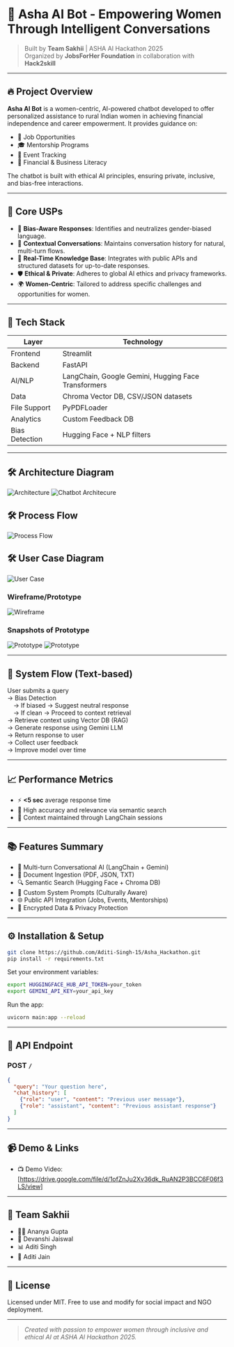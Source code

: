 # 🌸 Asha AI Bot - Empowering Women Through Intelligent Conversations

> Built by **Team Sakhii** | ASHA AI Hackathon 2025  
> Organized by **JobsForHer Foundation** in collaboration with **Hack2skill**

---

## 🔥 Project Overview

**Asha AI Bot** is a women-centric, AI-powered chatbot developed to offer personalized assistance to rural Indian women in achieving financial independence and career empowerment. It provides guidance on:

- 💼 Job Opportunities
- 🎓 Mentorship Programs
- 📅 Event Tracking
- 📘 Financial & Business Literacy

The chatbot is built with ethical AI principles, ensuring private, inclusive, and bias-free interactions.

---

## 🧠 Core USPs

- 🧾 **Bias-Aware Responses**: Identifies and neutralizes gender-biased language.
- 🔁 **Contextual Conversations**: Maintains conversation history for natural, multi-turn flows.
- 📡 **Real-Time Knowledge Base**: Integrates with public APIs and structured datasets for up-to-date responses.
- 🛡️ **Ethical & Private**: Adheres to global AI ethics and privacy frameworks.
- 🌍 **Women-Centric**: Tailored to address specific challenges and opportunities for women.

---

## 🧩 Tech Stack

| Layer | Technology |
|-------|------------|
| Frontend | Streamlit |
| Backend | FastAPI |
| AI/NLP | LangChain, Google Gemini, Hugging Face Transformers |
| Data | Chroma Vector DB, CSV/JSON datasets |
| File Support | PyPDFLoader |
| Analytics | Custom Feedback DB |
| Bias Detection | Hugging Face + NLP filters |

---

## 🛠️ Architecture Diagram

![Architecture](assets/architecture_diagram.jpg)
![Chatbot Architecure](assets/chatbot_architecture.jpg)

## 🛠️ Process Flow

![Process Flow](assets/process_flow.jpg)

## 🛠️ User Case Diagram

![User Case](assets/user_case_diagram.jpg)

### Wireframe/Prototype

![Wireframe](assets/wireframe.jpg)

### Snapshots of Prototype

![Prototype](assets/snapshot_of_prototype.jpg)
![Prototype](assets/snapshot_of_prototype1.jpg)


---

## 🔄 System Flow (Text-based)

User submits a query  
→ Bias Detection  
 → If biased → Suggest neutral response  
 → If clean → Proceed to context retrieval  
→ Retrieve context using Vector DB (RAG)  
→ Generate response using Gemini LLM  
→ Return response to user  
→ Collect user feedback  
→ Improve model over time


---

## 📈 Performance Metrics

- ⚡ **<5 sec** average response time
- 🎯 High accuracy and relevance via semantic search
- 🔄 Context maintained through LangChain sessions

---

## 📚 Features Summary

- 🤖 Multi-turn Conversational AI (LangChain + Gemini)
- 📄 Document Ingestion (PDF, JSON, TXT)
- 🔍 Semantic Search (Hugging Face + Chroma DB)
- 🧠 Custom System Prompts (Culturally Aware)
- 🌐 Public API Integration (Jobs, Events, Mentorships)
- 🔐 Encrypted Data & Privacy Protection

---


## ⚙️ Installation & Setup

```bash
git clone https://github.com/Aditi-Singh-15/Asha_Hackathon.git
pip install -r requirements.txt
```

Set your environment variables:

```bash
export HUGGINGFACE_HUB_API_TOKEN=your_token
export GEMINI_API_KEY=your_api_key
```

Run the app:

```bash
uvicorn main:app --reload
```

---

## 📂 API Endpoint

### POST `/`

```json
{
  "query": "Your question here",
  "chat_history": [
    {"role": "user", "content": "Previous user message"},
    {"role": "assistant", "content": "Previous assistant response"}
  ]
}
```

---

## 📹 Demo & Links

- 📺 Demo Video: [https://drive.google.com/file/d/1ofZnJu2Xv36dk_RuAN2P3BCC6F06f3LS/view]

---

## 👥 Team Sakhii

- 👩‍💻 Ananya Gupta
- 🤖 Devanshi Jaiswal
- 📊 Aditi Singh
- 🎨 Aditi Jain

---

## 📜 License

Licensed under MIT. Free to use and modify for social impact and NGO deployment.

---

> _Created with passion to empower women through inclusive and ethical AI at ASHA AI Hackathon 2025._
